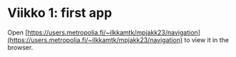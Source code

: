 # Viikko 1: first app

Open [https://users.metropolia.fi/~ilkkamtk/mpjakk23/navigation](https://users.metropolia.fi/~ilkkamtk/mpjakk23/navigation) to view it in the browser.
